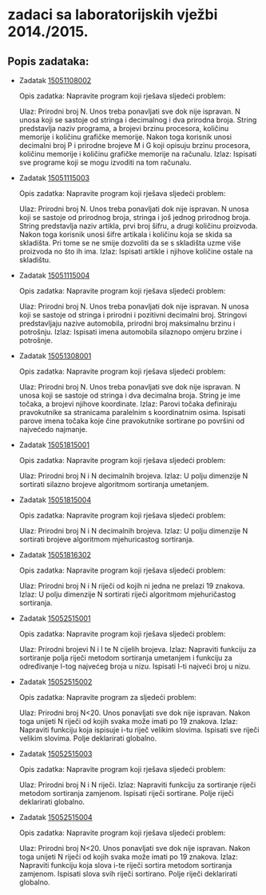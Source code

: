 # zadaci sa laboratorijskih vježbi 2014./2015.

## Popis zadataka:
* Zadatak [15051108002](https://github.com/matijabelec/cpp-algorithms/blob/master/prog1-examples/labs/1415/15051108002.cpp)
  
  Opis zadatka:
  Napravite program koji rješava sljedeći problem:
  
  Ulaz: Prirodni broj N. Unos treba ponavljati sve dok nije ispravan. N unosa
  koji se sastoje od stringa i decimalnog i dva prirodna broja. String 
  predstavlja naziv programa, a brojevi brzinu procesora, količinu 
  memorije i količinu grafičke memorije. Nakon toga korisnik unosi 
  decimalni broj P i prirodne brojeve M i G koji opisuju brzinu 
  procesora, količinu memorije i količinu grafičke memorije na računalu.
  Izlaz: Ispisati sve programe koji se mogu izvoditi na tom računalu.

* Zadatak [15051115003](https://github.com/matijabelec/cpp-algorithms/blob/master/prog1-examples/labs/1415/15051115003.cpp)

  Opis zadatka:
  Napravite program koji rješava sljedeći problem:
  
  Ulaz: Prirodni broj N. Unos treba ponavljati dok nije ispravan. N unosa 
  koji se sastoje od prirodnog broja, stringa i još jednog prirodnog 
  broja. String predstavlja naziv artikla, prvi broj šifru, a drugi 
  količinu proizvoda. Nakon toga korisnik unosi šifre artikala i 
  količinu koja se skida sa skladišta. Pri tome se ne smije dozvoliti 
  da se s skladišta uzme više proizvoda no što ih ima.
  Izlaz: Ispisati artikle i njihove količine ostale na skladištu.

* Zadatak [15051115004](https://github.com/matijabelec/cpp-algorithms/blob/master/prog1-examples/labs/1415/15051115004.cpp)

  Opis zadatka:
  Napravite program koji rješava sljedeći problem:
  
  Ulaz: Prirodni broj N. Unos treba ponavljati dok nije ispravan. N unosa 
  koji se sastoje od stringa i prirodni i pozitivni decimalni broj. 
  Stringovi predstavljaju nazive automobila, prirodni broj maksimalnu 
  brzinu i potrošnju.
  Izlaz: Ispisati imena automobila silaznopo omjeru brzine i potrošnje.

* Zadatak [15051308001](https://github.com/matijabelec/cpp-algorithms/blob/master/prog1-examples/labs/1415/15051308001.cpp)
  
  Opis zadatka:
  Napravite program koji rješava sljedeći problem:
  
  Ulaz: Prirodni broj N. Unos treba ponavljati sve dok nije ispravan. N unosa 
  koji se sastoje od stringa i dva decimalna broja. String je ime 
  točaka, a brojevi njihove koordinate.
  Izlaz: Parovi točaka definiraju pravokutnike sa stranicama paralelnim s 
  koordinatnim osima. Ispisati parove imena točaka koje čine 
  pravokutnike sortirane po površini od najvećedo najmanje.

* Zadatak [15051815001](https://github.com/matijabelec/cpp-algorithms/blob/master/prog1-examples/labs/1415/15051815001.cpp)
  
  Opis zadatka:
  Napravite program koji rješava sljedeći problem:
  
  Ulaz: Prirodni broj N i N decimalnih brojeva.
  Izlaz: U polju dimenzije N sortirati silazno brojeve algoritmom sortiranja 
  umetanjem.

* Zadatak [15051815004](https://github.com/matijabelec/cpp-algorithms/blob/master/prog1-examples/labs/1415/15051815004.cpp)
  
  Opis zadatka:
  Napravite program koji rješava sljedeći problem:
  
  Ulaz: Prirodni broj N i N decimalnih brojeva.
  Izlaz: U polju dimenzije N sortirati brojeve algoritmom mjehuricastog 
  sortiranja.

* Zadatak [15051816302](https://github.com/matijabelec/cpp-algorithms/blob/master/prog1-examples/labs/1415/15051816302.cpp)
  
  Opis zadatka:
  Napravite program koji rješava sljedeći problem:
  
  Ulaz: Prirodni broj N i N riječi od kojih ni jedna ne prelazi 19 znakova.
  Izlaz: U polju dimenzije N sortirati riječi algoritmom mjehuričastog 
  sortiranja.

* Zadatak [15052515001](https://github.com/matijabelec/cpp-algorithms/blob/master/prog1-examples/labs/1415/15052515001.cpp)
  
  Opis zadatka:
  Napravite program koji rješava sljedeći problem:
  
  Ulaz: Prirodni brojevi N i I te N cijelih brojeva.
  Izlaz: Napraviti funkciju za sortiranje polja riječi metodom sortiranja 
  umetanjem i funkciju za određivanje I-tog najvećeg broja u nizu. 
  Ispisati I-ti najveći broj u nizu.

* Zadatak [15052515002](https://github.com/matijabelec/cpp-algorithms/blob/master/prog1-examples/labs/1415/15052515002.cpp)
  
  Opis zadatka:
  Napravite program za sljedeći problem:
  
  Ulaz: Prirodni broj N<20. Unos ponavljati sve dok nije ispravan. Nakon toga 
  unijeti N riječi od kojih svaka može imati po 19 znakova.
  Izlaz: Napraviti funkciju koja ispisuje i-tu riječ velikim slovima. 
  Ispisati sve riječi velikim slovima. Polje deklarirati globalno.

* Zadatak [15052515003](https://github.com/matijabelec/cpp-algorithms/blob/master/prog1-examples/labs/1415/15052515003.cpp)
  
  Opis zadatka:
  Napravite program koji rješava sljedeći problem:
  
  Ulaz: Prirodni broj N i N riječi.
  Izlaz: Napraviti funkciju za sortiranje riječi metodom sortiranja 
  zamjenom. Ispisati riječi sortirane. Polje riječi deklarirati 
  globalno.

* Zadatak [15052515004](https://github.com/matijabelec/cpp-algorithms/blob/master/prog1-examples/labs/1415/15052515004.cpp)
  
  Opis zadatka:
  Napravite program koji rješava sljedeći problem:
  
  Ulaz: Prirodni broj N<20. Unos ponavljati sve dok nije ispravan. Nakon toga 
  unijeti N riječi od kojih svaka može imati po 19 znakova.
  Izlaz: Napraviti funkciju koja slova i-te riječi sortira metodom sortiranja 
  zamjenom. Ispisati slova svih riječi sortirano. Polje riječi 
  deklarirati globalno.


